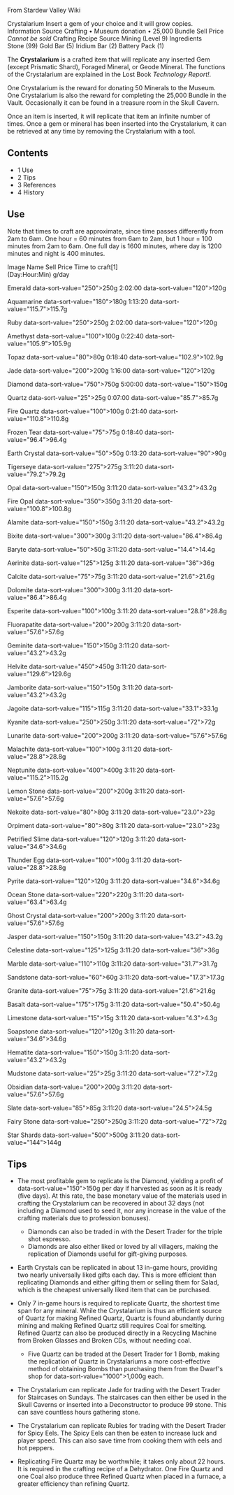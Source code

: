 From Stardew Valley Wiki

Crystalarium Insert a gem of your choice and it will grow copies. Information Source Crafting • Museum donation • 25,000 Bundle Sell Price *Cannot be sold* Crafting Recipe Source Mining (Level 9) Ingredients Stone (99) Gold Bar (5) Iridium Bar (2) Battery Pack (1)

The **Crystalarium** is a crafted item that will replicate any inserted Gem (except Prismatic Shard), Foraged Mineral, or Geode Mineral. The functions of the Crystalarium are explained in the Lost Book *Technology Report!*.

One Crystalarium is the reward for donating 50 Minerals to the Museum. One Crystalarium is also the reward for completing the 25,000 Bundle in the Vault. Occasionally it can be found in a treasure room in the Skull Cavern.

Once an item is inserted, it will replicate that item an infinite number of times. Once a gem or mineral has been inserted into the Crystalarium, it can be retrieved at any time by removing the Crystalarium with a tool.

## Contents

- 1 Use
- 2 Tips
- 3 References
- 4 History

## Use

Note that times to craft are approximate, since time passes differently from 2am to 6am. One hour = 60 minutes from 6am to 2am, but 1 hour = 100 minutes from 2am to 6am. One full day is 1600 minutes, where day is 1200 minutes and night is 400 minutes.

Image Name Sell Price Time to craft\[1]  
(Day:Hour:Min) g/day

Emerald data-sort-value="250"&gt;250g 2:02:00 data-sort-value="120"&gt;120g

Aquamarine data-sort-value="180"&gt;180g 1:13:20 data-sort-value="115.7"&gt;115.7g

Ruby data-sort-value="250"&gt;250g 2:02:00 data-sort-value="120"&gt;120g

Amethyst data-sort-value="100"&gt;100g 0:22:40 data-sort-value="105.9"&gt;105.9g

Topaz data-sort-value="80"&gt;80g 0:18:40 data-sort-value="102.9"&gt;102.9g

Jade data-sort-value="200"&gt;200g 1:16:00 data-sort-value="120"&gt;120g

Diamond data-sort-value="750"&gt;750g 5:00:00 data-sort-value="150"&gt;150g

Quartz data-sort-value="25"&gt;25g 0:07:00 data-sort-value="85.7"&gt;85.7g

Fire Quartz data-sort-value="100"&gt;100g 0:21:40 data-sort-value="110.8"&gt;110.8g

Frozen Tear data-sort-value="75"&gt;75g 0:18:40 data-sort-value="96.4"&gt;96.4g

Earth Crystal data-sort-value="50"&gt;50g 0:13:20 data-sort-value="90"&gt;90g

Tigerseye data-sort-value="275"&gt;275g 3:11:20 data-sort-value="79.2"&gt;79.2g

Opal data-sort-value="150"&gt;150g 3:11:20 data-sort-value="43.2"&gt;43.2g

Fire Opal data-sort-value="350"&gt;350g 3:11:20 data-sort-value="100.8"&gt;100.8g

Alamite data-sort-value="150"&gt;150g 3:11:20 data-sort-value="43.2"&gt;43.2g

Bixite data-sort-value="300"&gt;300g 3:11:20 data-sort-value="86.4"&gt;86.4g

Baryte data-sort-value="50"&gt;50g 3:11:20 data-sort-value="14.4"&gt;14.4g

Aerinite data-sort-value="125"&gt;125g 3:11:20 data-sort-value="36"&gt;36g

Calcite data-sort-value="75"&gt;75g 3:11:20 data-sort-value="21.6"&gt;21.6g

Dolomite data-sort-value="300"&gt;300g 3:11:20 data-sort-value="86.4"&gt;86.4g

Esperite data-sort-value="100"&gt;100g 3:11:20 data-sort-value="28.8"&gt;28.8g

Fluorapatite data-sort-value="200"&gt;200g 3:11:20 data-sort-value="57.6"&gt;57.6g

Geminite data-sort-value="150"&gt;150g 3:11:20 data-sort-value="43.2"&gt;43.2g

Helvite data-sort-value="450"&gt;450g 3:11:20 data-sort-value="129.6"&gt;129.6g

Jamborite data-sort-value="150"&gt;150g 3:11:20 data-sort-value="43.2"&gt;43.2g

Jagoite data-sort-value="115"&gt;115g 3:11:20 data-sort-value="33.1"&gt;33.1g

Kyanite data-sort-value="250"&gt;250g 3:11:20 data-sort-value="72"&gt;72g

Lunarite data-sort-value="200"&gt;200g 3:11:20 data-sort-value="57.6"&gt;57.6g

Malachite data-sort-value="100"&gt;100g 3:11:20 data-sort-value="28.8"&gt;28.8g

Neptunite data-sort-value="400"&gt;400g 3:11:20 data-sort-value="115.2"&gt;115.2g

Lemon Stone data-sort-value="200"&gt;200g 3:11:20 data-sort-value="57.6"&gt;57.6g

Nekoite data-sort-value="80"&gt;80g 3:11:20 data-sort-value="23.0"&gt;23g

Orpiment data-sort-value="80"&gt;80g 3:11:20 data-sort-value="23.0"&gt;23g

Petrified Slime data-sort-value="120"&gt;120g 3:11:20 data-sort-value="34.6"&gt;34.6g

Thunder Egg data-sort-value="100"&gt;100g 3:11:20 data-sort-value="28.8"&gt;28.8g

Pyrite data-sort-value="120"&gt;120g 3:11:20 data-sort-value="34.6"&gt;34.6g

Ocean Stone data-sort-value="220"&gt;220g 3:11:20 data-sort-value="63.4"&gt;63.4g

Ghost Crystal data-sort-value="200"&gt;200g 3:11:20 data-sort-value="57.6"&gt;57.6g

Jasper data-sort-value="150"&gt;150g 3:11:20 data-sort-value="43.2"&gt;43.2g

Celestine data-sort-value="125"&gt;125g 3:11:20 data-sort-value="36"&gt;36g

Marble data-sort-value="110"&gt;110g 3:11:20 data-sort-value="31.7"&gt;31.7g

Sandstone data-sort-value="60"&gt;60g 3:11:20 data-sort-value="17.3"&gt;17.3g

Granite data-sort-value="75"&gt;75g 3:11:20 data-sort-value="21.6"&gt;21.6g

Basalt data-sort-value="175"&gt;175g 3:11:20 data-sort-value="50.4"&gt;50.4g

Limestone data-sort-value="15"&gt;15g 3:11:20 data-sort-value="4.3"&gt;4.3g

Soapstone data-sort-value="120"&gt;120g 3:11:20 data-sort-value="34.6"&gt;34.6g

Hematite data-sort-value="150"&gt;150g 3:11:20 data-sort-value="43.2"&gt;43.2g

Mudstone data-sort-value="25"&gt;25g 3:11:20 data-sort-value="7.2"&gt;7.2g

Obsidian data-sort-value="200"&gt;200g 3:11:20 data-sort-value="57.6"&gt;57.6g

Slate data-sort-value="85"&gt;85g 3:11:20 data-sort-value="24.5"&gt;24.5g

Fairy Stone data-sort-value="250"&gt;250g 3:11:20 data-sort-value="72"&gt;72g

Star Shards data-sort-value="500"&gt;500g 3:11:20 data-sort-value="144"&gt;144g

## Tips

- The most profitable gem to replicate is the Diamond, yielding a profit of data-sort-value="150"&gt;150g per day if harvested as soon as it is ready (five days). At this rate, the base monetary value of the materials used in crafting the Crystalarium can be recovered in about 32 days (not including a Diamond used to seed it, nor any increase in the value of the crafting materials due to profession bonuses).
  
  - Diamonds can also be traded in with the Desert Trader for the triple shot espresso.
  - Diamonds are also either liked or loved by all villagers, making the replication of Diamonds useful for gift-giving purposes.
- Earth Crystals can be replicated in about 13 in-game hours, providing two nearly universally liked gifts each day. This is more efficient than replicating Diamonds and either gifting them or selling them for Salad, which is the cheapest universally liked item that can be purchased.
- Only 7 in-game hours is required to replicate Quartz, the shortest time span for any mineral. While the Crystalarium is thus an efficient source of Quartz for making Refined Quartz, Quartz is found abundantly during mining and making Refined Quartz still requires Coal for smelting. Refined Quartz can also be produced directly in a Recycling Machine from Broken Glasses and Broken CDs, without needing coal.
  
  - Five Quartz can be traded at the Desert Trader for 1 Bomb, making the replication of Quartz in Crystalariums a more cost-effective method of obtaining Bombs than purchasing them from the Dwarf's shop for data-sort-value="1000"&gt;1,000g each.
- The Crystalarium can replicate Jade for trading with the Desert Trader for Staircases on Sundays. The staircases can then either be used in the Skull Caverns or inserted into a Deconstructor to produce 99 stone. This can save countless hours gathering stone.
- The Crystalarium can replicate Rubies for trading with the Desert Trader for Spicy Eels. The Spicy Eels can then be eaten to increase luck and player speed. This can also save time from cooking them with eels and hot peppers.
- Replicating Fire Quartz may be worthwhile; it takes only about 22 hours. It is required in the crafting recipe of a Dehydrator. One Fire Quartz and one Coal also produce three Refined Quartz when placed in a furnace, a greater efficiency than refining Quartz.